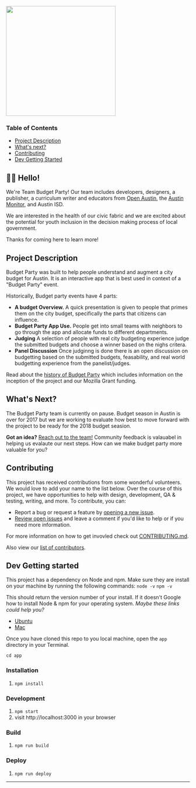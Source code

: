 <img src="http://dsh.re/af3f9" width="300"/>

### Table of Contents

- [Project Description](#project-description)
- [What's next?](#What's-next?)
- [Contributing](#contributing)
- [Dev Getting Started](#Dev-Getting-started)

## 👋🏼 Hello! 

We're Team Budget Party! Our team includes developers, designers, a publisher, a curriculum writer and educators from [Open Austin](https://www.open-austin.org/), the [Austin Monitor](https://www.austinmonitor.com/), and Austin ISD.

We are interested in the health of our civic fabric and we are excited about the potential for youth inclusion in the decision making process of local government.

Thanks for coming here to learn more!

## Project Description

Budget Party was built to help people understand and augment a city budget for Austin. It is an interactive app that is best used in context of a "Budget Party" event. 

Historically, Budget party events have 4 parts:

* **A budget Overview.** A quick presentation is given to people that primes them on the city budget, specifically the parts that citizens can influence.  
* **Budget Party App Use.** People get into small teams with neighbors to go through the app and allocate funds to different departments. 
* **Judging** A selection of people with real city budgeting experience judge the submitted budgets and choose a winner based on the nighs critera. 
* **Panel Discussion** Once judginng is done there is an open discussion on budgetting based on the submitted budgets, feasability, and real world budgetting experience from the panelist/judges. 


Read about the [history of Budget Party](https://github.com/open-austin/budgetparty/wiki/Project-History) which includes information on the inception of the project and our Mozilla Grant funding. 






## What's Next?
The Budget Party team is currently on pause. Budget season in Austin is over for 2017 but we are working to evaluate how best to move forward with the project to be ready for the 2018 budget seasion. 

**Got an idea?** [Reach out to the team!](https://victoria283.typeform.com/to/K5Ppy1) Community feedback is valauabel in helping us evalaute our next steps. How can we make budget party more valuable for you? 



## Contributing

This project has received contributions from some wonderful volunteers. We would love to add your name to the list below. Over the course of this project, we have opportunities to help with design, development, QA & testing, writing, and more. To contribute, you can:

- Report a bug or request a feature by [opening a new issue](https://github.com/open-austin/budgetparty/issues/new).
- [Review open issues](https://github.com/open-austin/budgetparty/issues) and leave a comment if you'd like to help or if you need more information.

For more information on how to get invovled check out [CONTRIBUTING.md](/CONTRIBUTING.md).

Also view our [list of contributors](https://github.com/open-austin/budgetparty/wiki/Contributors-&-Contributing).


## Dev Getting started 

This project has a dependency on Node and npm. Make sure they are install on your machine by running the following commands:
`node -v`
`npm -v`

This should return the version number of your install.
If it doesn't Google how to install Node & npm for your operating system.
_Maybe these links could help you?_
- [Ubuntu](https://www.digitalocean.com/community/tutorials/how-to-install-node-js-on-ubuntu-16-04)
- [Mac](https://nodesource.com/blog/installing-nodejs-tutorial-mac-os-x/)

Once you have cloned this repo to you local machine, open the `app` directory in your Terminal.

`cd app`

### Installation

1. `npm install`

### Development

1. `npm start`
2. visit http://localhost:3000 in your browser

### Build

1. `npm run build`

### Deploy

1. `npm run deploy`
___
